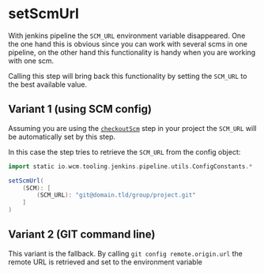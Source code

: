 # setScmUrl

With jenkins pipeline the `SCM_URL` environment variable disappeared.
One the one hand this is obvious since you can work with several scms in
one pipeline, on the other hand this functionality is handy when you are
working with one scm.

Calling this step will bring back this functionality by setting the
`SCM_URL` to the best available value.

## Variant 1 (using SCM config)
Assuming you are using the [`checkoutScm`](checkoutScm.groovy) step in
your project the `SCM_URL` will be automatically set by this step.

In this case the step tries to retrieve the `SCM_URL` from
the config object:

```groovy
import static io.wcm.tooling.jenkins.pipeline.utils.ConfigConstants.*

setScmUrl(
    (SCM): [
        (SCM_URL): "git@domain.tld/group/project.git"
    ]
)
```

## Variant 2 (GIT command line)
This variant is the fallback. By calling `git config remote.origin.url`
the remote URL is retrieved and set to the environment variable